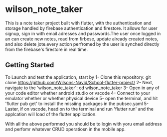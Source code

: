 # wilson_note_taker

This is a note taker project built with flutter, with the authentication and storage handled by firebase authentication and firestore. It allows for  user signup, sign in with email adresses and passwords.The user once logged in an can create  new notes, read from firbese, update already created notes, and also delete jote.every action perfromed by the user is synched directly from the firebase's firestore in real time.

## Getting Started

To Launch and  test the application, start by 
1- Clone this repository: git clone https://github.com/Wilsons-Navid/School-flutter-project/
2- Next, navigate to the 'wilson_note_taker': cd  wilson_note_taker
3- Open in any of your code editor whether android studio or vscode
4- Connect to your emulator whether or whether physical device
5- open the terminal, and hit 'flutter pub get' to install the missiing packages in the pubsec.yaml
5- Laster, if on vscode, head on to the terminal and run 'flutter run' and the applcation will load of the flutter  application.

With all the above performed you should be to login with yoru email address and perfomr whatever CRUD operatiosn in the mobile app.

